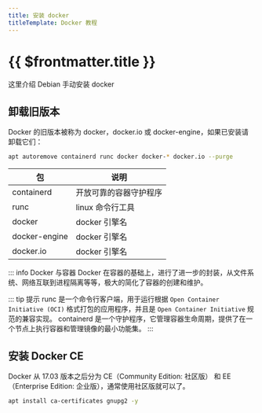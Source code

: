 ```yaml
---
title: 安装 docker
titleTemplate: Docker 教程
---
```


# {{ $frontmatter.title }}

这里介绍 Debian 手动安装 docker

## 卸载旧版本

Docker 的旧版本被称为 docker，docker.io 或 docker-engine，如果已安装请卸载它们：

```bash
apt autoremove containerd runc docker docker-* docker.io --purge
```

| 包            | 说明                   |
| ------------- | ---------------------- |
| containerd    | 开放可靠的容器守护程序 |
| runc          | linux 命令行工具       |
| docker        | docker 引擎名          |
| docker-engine | docker 引擎名          |
| docker.io     | docker 引擎名          |

::: info Docker 与容器
Docker 在容器的基础上，进行了进一步的封装，从文件系统、网络互联到进程隔离等等，极大的简化了容器的创建和维护。

::: tip 提示
runc 是一个命令行客户端，用于运行根据 `Open Container Initiative (OCI)` 格式打包的应用程序，并且是 `Open Container Initiative` 规范的兼容实现。
containerd 是一个守护程序，它管理容器生命周期，提供了在一个节点上执行容器和管理镜像的最小功能集。
:::

## 安装 Docker CE

Docker 从 17.03 版本之后分为 CE（Community Edition: 社区版） 和 EE（Enterprise Edition: 企业版），通常使用社区版就可以了。

```bash
apt install ca-certificates gnupg2 -y
```
